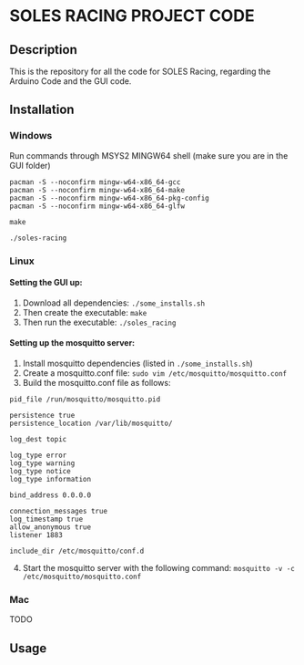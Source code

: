 # SOLES RACING PROJECT CODE
## Description
This is the repository for all the code for SOLES Racing, regarding the Arduino Code and the GUI code.

## Installation

### Windows
Run commands through MSYS2 MINGW64 shell (make sure you are in the GUI folder)

```
pacman -S --noconfirm mingw-w64-x86_64-gcc
pacman -S --noconfirm mingw-w64-x86_64-make
pacman -S --noconfirm mingw-w64-x86_64-pkg-config
pacman -S --noconfirm mingw-w64-x86_64-glfw
```

```
make
```

```
./soles-racing
```

### Linux 
#### Setting the GUI up:
1. Download all dependencies: `./some_installs.sh`
2. Then create the executable: `make`
3. Then run the executable: `./soles_racing`

#### Setting up the mosquitto server:
1. Install mosquitto dependencies (listed in `./some_installs.sh`)
2. Create a mosquitto.conf file: `sudo vim /etc/mosquitto/mosquitto.conf`
3. Build the mosquitto.conf file as follows:
```
pid_file /run/mosquitto/mosquitto.pid

persistence true
persistence_location /var/lib/mosquitto/

log_dest topic

log_type error
log_type warning
log_type notice
log_type information

bind_address 0.0.0.0

connection_messages true
log_timestamp true
allow_anonymous true
listener 1883

include_dir /etc/mosquitto/conf.d
```
4. Start the mosquitto server with the following command: `mosquitto -v -c /etc/mosquitto/mosquitto.conf`

### Mac
TODO

## Usage 
